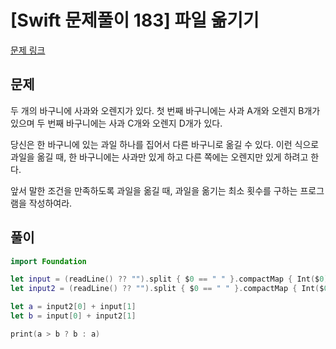 # [Swift 문제풀이 183] 파일 옮기기
 
[문제 링크](https://www.acmicpc.net/problem/11943)

## 문제

두 개의 바구니에 사과와 오렌지가 있다. 첫 번째 바구니에는 사과 A개와 오렌지 B개가 있으며 두 번째 바구니에는 사과 C개와 오렌지 D개가 있다.

당신은 한 바구니에 있는 과일 하나를 집어서 다른 바구니로 옮길 수 있다. 이런 식으로 과일을 옮길 때, 한 바구니에는 사과만 있게 하고 다른 쪽에는 오렌지만 있게 하려고 한다.

앞서 말한 조건을 만족하도록 과일을 옮길 때, 과일을 옮기는 최소 횟수를 구하는 프로그램을 작성하여라.

## 풀이

```swift
import Foundation

let input = (readLine() ?? "").split { $0 == " " }.compactMap { Int($0) }
let input2 = (readLine() ?? "").split { $0 == " " }.compactMap { Int($0) }

let a = input2[0] + input[1]
let b = input[0] + input2[1]

print(a > b ? b : a)
```
